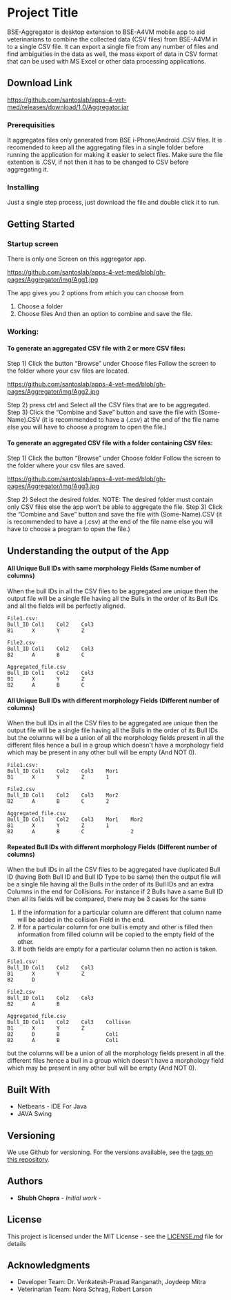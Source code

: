 # Project Title

BSE-Aggregator is desktop extension to BSE-A4VM mobile app to aid veterinarians to combine the collected data (CSV files) from BSE-A4VM in to a single CSV file. It can export a single file from any number of files and find ambiguities in the data as well, the mass export of data in CSV format that can be used with MS Excel or other data processing applications.

## Download Link
https://github.com/santoslab/apps-4-vet-med/releases/download/1.0/Aggregator.jar

### Prerequisities

It aggregates files only generated from BSE i-Phone/Android .CSV files.
It is recomended to keep all the aggregating files in a single folder before running the application for making it easier to select files.
Make sure the file extention is .CSV, if not then it has to be changed to CSV before aggregating it.


### Installing

Just a single step process, just download the file and double click it to run.

## Getting Started 

### Startup screen
There is only one Screen on this aggregator app.

https://github.com/santoslab/apps-4-vet-med/blob/gh-pages/Aggregator/img/Agg1.jpg

The app gives you 2 options from which you can choose from
1)	Choose a folder
2)	Choose files
And then an option to combine and save the file.

### Working:
#### To generate an aggregated CSV file with 2 or more CSV files:
Step 1) Click the button “Browse” under Choose files
Follow the screen to the folder where your csv files are located.

https://github.com/santoslab/apps-4-vet-med/blob/gh-pages/Aggregator/img/Agg2.jpg

Step 2) press ctrl and Select all the CSV files that are to be aggregated.
Step 3) Click the “Combine and Save” button and save the file with (Some-Name).CSV (it is recommended to have a (.csv) at the end of the file name else you will have to choose a program to open the file.)

#### To generate an aggregated CSV file with a folder containing CSV files:
Step 1) Click the button “Browse” under Choose folder
Follow the screen to the folder where your csv files are saved.

https://github.com/santoslab/apps-4-vet-med/blob/gh-pages/Aggregator/img/Agg3.jpg

Step 2) Select the desired folder.
NOTE: The desired folder must contain only CSV files else the app won’t be able to aggregate the file.
Step 3) Click the “Combine and Save” button and save the file with (Some-Name).CSV (it is recommended to have a (.csv) at the end of the file name else you will have to choose a program to open the file.)

## Understanding the output of the App

#### All Unique Bull IDs with same morphology Fields (Same number of columns)
When the bull IDs in all the CSV files to be aggregated are unique then the output file will be a single file having all the Bulls in the order of its Bull IDs and all the fields will be perfectly aligned.
```
File1.csv:
Bull_ID	Col1	Col2	Col3
B1		X		Y		Z

File2.csv
Bull_ID	Col1	Col2	Col3
B2		A		B		C

Aggregated_file.csv
Bull_ID	Col1	Col2	Col3
B1		X		Y		Z
B2		A		B		C

```
#### All Unique Bull IDs with different morphology Fields (Different number of columns)
When the bull IDs in all the CSV files to be aggregated are unique then the output file will be a single file having all the Bulls in the order of its Bull IDs but the columns will be a union of all the morphology fields present in all the different files hence a bull in a group which doesn't have a morphology field which may be present in any other bull will be empty (And NOT 0).
```
File1.csv:
Bull_ID	Col1	Col2	Col3	Mor1
B1		X		Y		Z		1

File2.csv
Bull_ID	Col1	Col2	Col3	Mor2
B2		A		B		C		2

Aggregated_file.csv
Bull_ID	Col1	Col2	Col3	Mor1	Mor2
B1		X		Y		Z		1		
B2		A		B		C				2

```
#### Repeated Bull IDs with different morphology Fields (Different number of columns)
When the bull IDs in all the CSV files to be aggregated have duplicated Bull ID (having Both Bull ID and Bull ID Type to be same) then the output file will be a single file having all the Bulls in the order of its Bull IDs and an extra Columns in the end for Collisions. 
For instance if 2 Bulls have a same Bull ID then all its fields will be compared, there may be 3 cases for the same
1) If the information for a particular column are different that column name will be added in the collision Field in the end. 
2) If for a particular column for one bull is empty and other is filled then information from filled column will be copied to the empty field of the other.
3) If both fields are empty for a particular column then no action is taken.
```
File1.csv:
Bull_ID	Col1	Col2	Col3	
B1		X		Y		Z	
B2		D				

File2.csv
Bull_ID	Col1	Col2	Col3
B2		A		B		

Aggregated_file.csv
Bull_ID	Col1	Col2	Col3	Collison
B1		X		Y		Z
B2		D		B				Col1
B2		A		B				Col1	
```
but the columns will be a union of all the morphology fields present in all the different files hence a bull in a group which doesn't have a morphology field which may be present in any other bull will be empty (And NOT 0).


## Built With

* Netbeans - IDE For Java
* JAVA Swing 


## Versioning

We use Github for versioning. For the versions available, see the [tags on this repository](https://github.com/santoslab/apps-4-vet-med/tree/master/bse-a4vm/Aggregator). 

## Authors

* **Shubh Chopra** - *Initial work* -

## License

This project is licensed under the MIT License - see the [LICENSE.md](LICENSE.md) file for details

## Acknowledgments

* Developer Team: Dr. Venkatesh-Prasad Ranganath, Joydeep Mitra
* Veterinarian Team: Nora Schrag, Robert Larson

